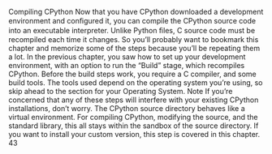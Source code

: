 Compiling CPython Now that you have CPython downloaded a development environment and conﬁgured it, you can compile the CPython source code into an executable interpreter. Unlike Python ﬁles, C source code must be recompiled each time it changes. So you’ll probably want to bookmark this chapter and memorize some of the steps because you’ll be repeating them a lot. In the previous chapter, you saw how to set up your development environment, with an option to run the “Build” stage, which recompiles CPython. Before the build steps work, you require a C compiler, and some build tools. The tools used depend on the operating system you’re using, so skip ahead to the section for your Operating System. Note If you’re concerned that any of these steps will interfere with your existing CPython installations, don’t worry. The CPython source directory behaves like a virtual environment. For compiling CPython, modifying the source, and the standard library, this all stays within the sandbox of the source directory. If you want to install your custom version, this step is covered in this chapter. 43